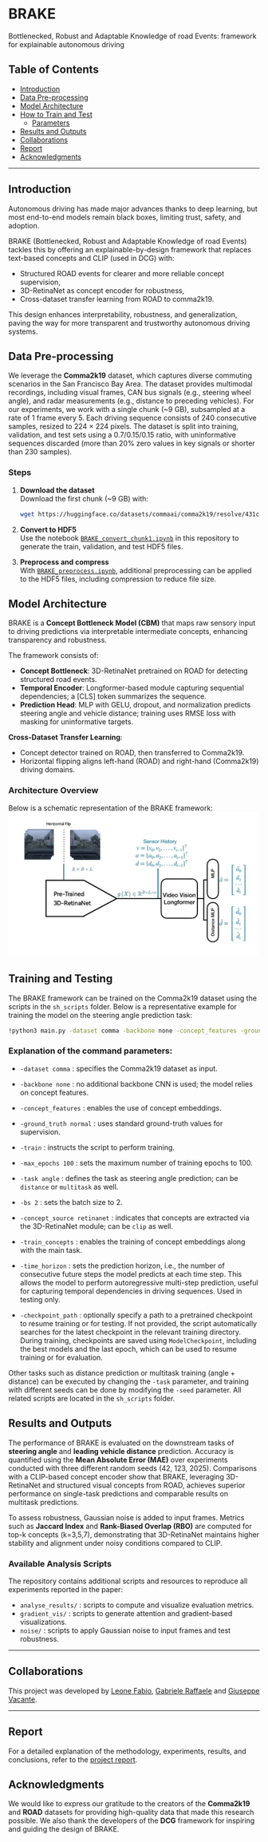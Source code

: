 # BRAKE
Bottlenecked, Robust and Adaptable Knowledge of road Events: framework  for explainable autonomous driving

## Table of Contents

- [Introduction](#introduction)
- [Data Pre-processing](#data-pre-processing)
- [Model Architecture](#model-architecture)
- [How to Train and Test](#training-and-testing)
    - [Parameters](#explanation-of-the-command-parameters)
- [Results and Outputs](#results-and-outputs)
- [Collaborations](#collaborations)
- [Report](#report)
- [Acknowledgments](#acknowledgments)


---
## Introduction
Autonomous driving has made major advances thanks to deep learning, but most end-to-end models remain black boxes, limiting trust, safety, and adoption.

BRAKE (Bottlenecked, Robust and Adaptable Knowledge of road Events) tackles this by offering an explainable-by-design framework that replaces text-based concepts and CLIP (used in DCG) with:
- Structured ROAD events for clearer and more reliable concept supervision,
- 3D-RetinaNet as concept encoder for robustness,
- Cross-dataset transfer learning from ROAD to comma2k19.

This design enhances interpretability, robustness, and generalization, paving the way for more transparent and trustworthy autonomous driving systems.

## Data Pre-processing

We leverage the **Comma2k19** dataset, which captures diverse commuting scenarios in the San Francisco Bay Area. The dataset provides multimodal recordings, including visual frames, CAN bus signals (e.g., steering wheel angle), and radar measurements (e.g., distance to preceding vehicles). For our experiments, we work with a single chunk (~9 GB), subsampled at a rate of 1 frame every 5. Each driving sequence consists of 240 consecutive samples, resized to 224 × 224 pixels. The dataset is split into training, validation, and test sets using a 0.7/0.15/0.15 ratio, with uninformative sequences discarded (more than 20% zero values in key signals or shorter than 230 samples).

### Steps

1. **Download the dataset**  
   Download the first chunk (~9 GB) with:
   ```bash
   wget https://huggingface.co/datasets/commaai/comma2k19/resolve/431c287f12295222eb427a9cff821d63101f2169/Chunk_1.zip -O Chunk_1.zip
   ```

2. **Convert to HDF5**  
   Use the notebook [`BRAKE_convert_chunk1.ipynb`](./BRAKE_convert_chunk1.ipynb) in this repository to generate the train, validation, and test HDF5 files.


3. **Preprocess and compress**  
   With [`BRAKE_preprocess.ipynb`](./BRAKE_preprocess.ipynb), additional preprocessing can be applied to the HDF5 files, including compression to reduce file size.


## Model Architecture

BRAKE is a **Concept Bottleneck Model (CBM)** that maps raw sensory input to driving predictions via interpretable intermediate concepts, enhancing transparency and robustness.

The framework consists of:
- **Concept Bottleneck**: 3D-RetinaNet pretrained on ROAD for detecting structured road events.
- **Temporal Encoder**: Longformer-based module capturing sequential dependencies; a [CLS] token summarizes the sequence.
- **Prediction Head**: MLP with GELU, dropout, and normalization predicts steering angle and vehicle distance; training uses RMSE loss with masking for uninformative targets.

**Cross-Dataset Transfer Learning**:
- Concept detector trained on ROAD, then transferred to Comma2k19.
- Horizontal flipping aligns left-hand (ROAD) and right-hand (Comma2k19) driving domains.

### Architecture Overview

Below is a schematic representation of the BRAKE framework:
![BRAKE_Architecture](./architecture.jpg)

## Training and Testing

The BRAKE framework can be trained on the Comma2k19 dataset using the scripts in the `sh_scripts` folder. Below is a representative example for training the model on the steering angle prediction task:

```bash
!python3 main.py -dataset comma -backbone none -concept_features -ground_truth normal -train -gpu_num 1 -max_epochs 100 -task angle -bs 2 -concept_source retinanet -train_concepts -seed 42
```

### Explanation of the command parameters:
- `-dataset comma` : specifies the Comma2k19 dataset as input.
- `-backbone none` : no additional backbone CNN is used; the model relies on concept features.
- `-concept_features` : enables the use of concept embeddings.
- `-ground_truth normal` : uses standard ground-truth values for supervision.
- `-train` : instructs the script to perform training.
- `-max_epochs 100` : sets the maximum number of training epochs to 100.
- `-task angle` : defines the task as steering angle prediction; can be `distance` or `multitask` as well.
- `-bs 2` : sets the batch size to 2.
- `-concept_source retinanet` : indicates that concepts are extracted via the 3D-RetinaNet module; can be `clip` as well.
- `-train_concepts` : enables the training of concept embeddings along with the main task.

- `-time_horizon` : sets the prediction horizon, i.e., the number of consecutive future steps the model predicts at each time step. This allows the model to perform autoregressive multi-step prediction, useful for capturing temporal dependencies in driving sequences. Used in testing only.

- `-checkpoint_path` : optionally specify a path to a pretrained checkpoint to resume training or for testing. If not provided, the script automatically searches for the latest checkpoint in the relevant training directory. During training, checkpoints are saved using `ModelCheckpoint`, including the best models and the last epoch, which can be used to resume training or for evaluation.


Other tasks such as distance prediction or multitask training (angle + distance) can be executed by changing the `-task` parameter, and training with different seeds can be done by modifying the `-seed` parameter. All related scripts are located in the `sh_scripts` folder.

## Results and Outputs

The performance of BRAKE is evaluated on the downstream tasks of **steering angle** and **leading vehicle distance** prediction. Accuracy is quantified using the **Mean Absolute Error (MAE)** over experiments conducted with three different random seeds (42, 123, 2025). Comparisons with a CLIP-based concept encoder show that BRAKE, leveraging 3D-RetinaNet and structured visual concepts from ROAD, achieves superior performance on single-task predictions and comparable results on multitask predictions.

To assess robustness, Gaussian noise is added to input frames. Metrics such as **Jaccard Index** and **Rank-Biased Overlap (RBO)** are computed for top-k concepts (k=3,5,7), demonstrating that 3D-RetinaNet maintains higher stability and alignment under noisy conditions compared to CLIP.

### Available Analysis Scripts

The repository contains additional scripts and resources to reproduce all experiments reported in the paper:
- `analyse_results/` : scripts to compute and visualize evaluation metrics.
- `gradient_vis/` : scripts to generate attention and gradient-based visualizations.
- `noise/` : scripts to apply Gaussian noise to input frames and test robustness.

---

## Collaborations

This project was developed by [Leone Fabio](https://github.com/LeoneFabio), [Gabriele Raffaele](https://github.com/Gabriele-Raffaele) and [Giuseppe Vacante](https://github.com/Peppe2212).

---

## Report

For a detailed explanation of the methodology, experiments, results, and conclusions, refer to the [project report](./BRAKE.pdf).


## Acknowledgments

We would like to express our gratitude to the creators of the **Comma2k19** and **ROAD** datasets for providing high-quality data that made this research possible. We also thank the developers of the **DCG** framework for inspiring and guiding the design of BRAKE.
